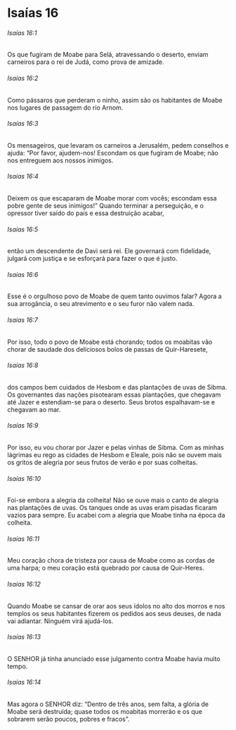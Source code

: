 # Isaías 16

###### Isaías 16:1

Os que fugiram de Moabe para Selá, atravessando o deserto, enviam carneiros para o rei de Judá, como prova de amizade.

###### Isaías 16:2

Como pássaros que perderam o ninho, assim são os habitantes de Moabe nos lugares de passagem do rio Arnom.

###### Isaías 16:3

Os mensageiros, que levaram os carneiros a Jerusalém, pedem conselhos e ajuda: “Por favor, ajudem-nos! Escondam os que fugiram de Moabe; não nos entreguem aos nossos inimigos.

###### Isaías 16:4

Deixem os que escaparam de Moabe morar com vocês; escondam essa pobre gente de seus inimigos!” Quando terminar a perseguição, e o opressor tiver saído do país e essa destruição acabar,

###### Isaías 16:5

então um descendente de Davi será rei. Ele governará com fidelidade, julgará com justiça e se esforçará para fazer o que é justo.

###### Isaías 16:6

Esse é o orgulhoso povo de Moabe de quem tanto ouvimos falar? Agora a sua arrogância, o seu atrevimento e o seu furor não valem nada.

###### Isaías 16:7

Por isso, todo o povo de Moabe está chorando; todos os moabitas vão chorar de saudade dos deliciosos bolos de passas de Quir-Haresete,

###### Isaías 16:8

dos campos bem cuidados de Hesbom e das plantações de uvas de Sibma. Os governantes das nações pisotearam essas plantações, que chegavam até Jazer e estendiam-se para o deserto. Seus brotos espalhavam-se e chegavam ao mar.

###### Isaías 16:9

Por isso, eu vou chorar por Jazer e pelas vinhas de Sibma. Com as minhas lágrimas eu rego as cidades de Hesbom e Eleale, pois não se ouvem mais os gritos de alegria por seus frutos de verão e por suas colheitas.

###### Isaías 16:10

Foi-se embora a alegria da colheita! Não se ouve mais o canto de alegria nas plantações de uvas. Os tanques onde as uvas eram pisadas ficaram vazios para sempre. Eu acabei com a alegria que Moabe tinha na época da colheita.

###### Isaías 16:11

Meu coração chora de tristeza por causa de Moabe como as cordas de uma harpa; o meu coração está quebrado por causa de Quir-Heres.

###### Isaías 16:12

Quando Moabe se cansar de orar aos seus ídolos no alto dos morros e nos templos os seus habitantes fizerem os pedidos aos seus deuses, de nada vai adiantar. Ninguém virá ajudá-los.

###### Isaías 16:13

O SENHOR já tinha anunciado esse julgamento contra Moabe havia muito tempo.

###### Isaías 16:14

Mas agora o SENHOR diz: “Dentro de três anos, sem falta, a glória de Moabe será destruída; quase todos os moabitas morrerão e os que sobrarem serão poucos, pobres e fracos”.

